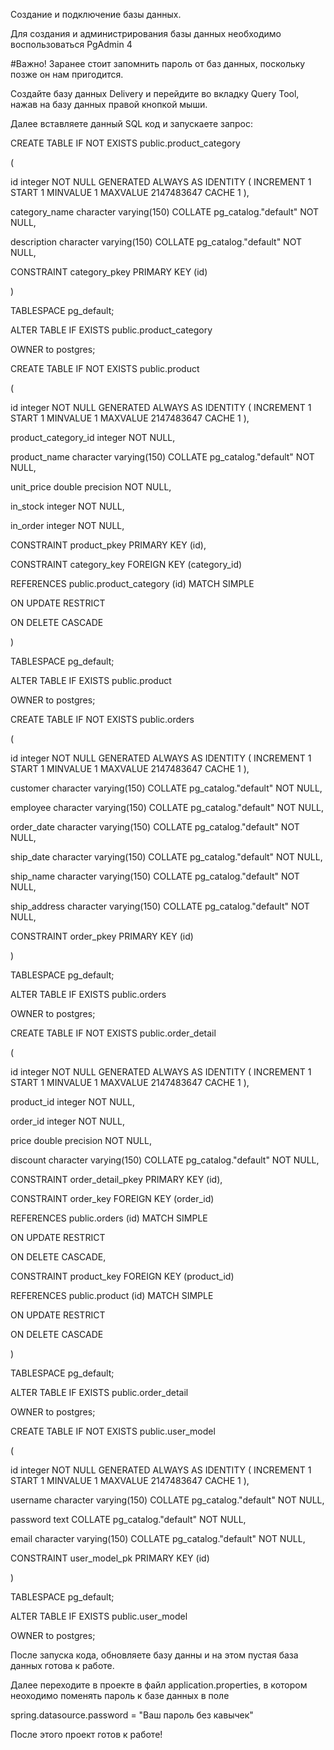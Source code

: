 Создание и подключение базы данных.

Для создания и администрирования базы данных необходимо воспользоваться PgAdmin 4

#Важно! Заранее стоит запомнить пароль от баз данных, поскольку позже он нам пригодится.

Создайте базу данных Delivery и перейдите во вкладку Query Tool, нажав на базу данных правой кнопкой мыши. 

Далее вставляете данный SQL код и запускаете запрос: 


CREATE TABLE IF NOT EXISTS public.product_category

(

id integer NOT NULL GENERATED ALWAYS AS IDENTITY ( INCREMENT 1 START 1 MINVALUE 1 MAXVALUE 2147483647 CACHE 1 ),

category_name character varying(150) COLLATE pg_catalog."default" NOT NULL,

description character varying(150) COLLATE pg_catalog."default" NOT NULL,

CONSTRAINT category_pkey PRIMARY KEY (id)

)

TABLESPACE pg_default;

ALTER TABLE IF EXISTS public.product_category

OWNER to postgres;

CREATE TABLE IF NOT EXISTS public.product

(

id integer NOT NULL GENERATED ALWAYS AS IDENTITY ( INCREMENT 1 START 1 MINVALUE 1 MAXVALUE 2147483647 CACHE 1 ),

product_category_id integer NOT NULL,

product_name character varying(150) COLLATE pg_catalog."default" NOT NULL,

unit_price double precision NOT NULL,

in_stock integer NOT NULL,

in_order integer NOT NULL,

CONSTRAINT product_pkey PRIMARY KEY (id),

CONSTRAINT category_key FOREIGN KEY (category_id)

REFERENCES public.product_category (id) MATCH SIMPLE

ON UPDATE RESTRICT

ON DELETE CASCADE

)

TABLESPACE pg_default;

ALTER TABLE IF EXISTS public.product

OWNER to postgres;

CREATE TABLE IF NOT EXISTS public.orders

(

id integer NOT NULL GENERATED ALWAYS AS IDENTITY ( INCREMENT 1 START 1 MINVALUE 1 MAXVALUE 2147483647 CACHE 1 ),

customer character varying(150) COLLATE pg_catalog."default" NOT NULL,

employee character varying(150) COLLATE pg_catalog."default" NOT NULL,

order_date character varying(150) COLLATE pg_catalog."default" NOT NULL,

ship_date character varying(150) COLLATE pg_catalog."default" NOT NULL,

ship_name character varying(150) COLLATE pg_catalog."default" NOT NULL,

ship_address character varying(150) COLLATE pg_catalog."default" NOT NULL,

CONSTRAINT order_pkey PRIMARY KEY (id)

)

TABLESPACE pg_default;

ALTER TABLE IF EXISTS public.orders

OWNER to postgres;

CREATE TABLE IF NOT EXISTS public.order_detail

(

id integer NOT NULL GENERATED ALWAYS AS IDENTITY ( INCREMENT 1 START 1 MINVALUE 1 MAXVALUE 2147483647 CACHE 1 ),

product_id integer NOT NULL,

order_id integer NOT NULL,

price double precision NOT NULL,

discount character varying(150) COLLATE pg_catalog."default" NOT NULL,

CONSTRAINT order_detail_pkey PRIMARY KEY (id),

CONSTRAINT order_key FOREIGN KEY (order_id)

REFERENCES public.orders (id) MATCH SIMPLE

ON UPDATE RESTRICT

ON DELETE CASCADE,

CONSTRAINT product_key FOREIGN KEY (product_id)

REFERENCES public.product (id) MATCH SIMPLE

ON UPDATE RESTRICT

ON DELETE CASCADE

)

TABLESPACE pg_default;

ALTER TABLE IF EXISTS public.order_detail

OWNER to postgres;

CREATE TABLE IF NOT EXISTS public.user_model

(

id integer NOT NULL GENERATED ALWAYS AS IDENTITY ( INCREMENT 1 START 1 MINVALUE 1 MAXVALUE 2147483647 CACHE 1 ),

username character varying(150) COLLATE pg_catalog."default" NOT NULL,

password text COLLATE pg_catalog."default" NOT NULL,

email character varying(150) COLLATE pg_catalog."default" NOT NULL,

CONSTRAINT user_model_pk PRIMARY KEY (id)

)

TABLESPACE pg_default;

ALTER TABLE IF EXISTS public.user_model

OWNER to postgres;

После запуска кода, обновляете базу данны и на этом пустая база данных готова к работе.

Далее переходите в проекте в файл application.properties, в котором неоходимо поменять пароль к базе данных в поле

spring.datasource.password = "Ваш пароль без кавычек"

После этого проект готов к работе!
